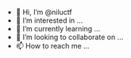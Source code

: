 - 👋 Hi, I’m @niluctf
- 👀 I’m interested in ...
- 🌱 I’m currently learning ...
- 💞️ I’m looking to collaborate on ...
- 📫 How to reach me ...

<!---
niluctf/niluctf is a ✨ special ✨ repository because its `README.md` (this file) appears on your GitHub profile.
You can click the Preview link to take a look at your changes.
--->
